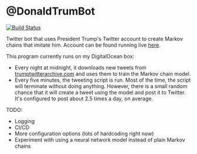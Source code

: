 # @DonaldTrumBot

[![Build Status](https://travis-ci.org/andrewts129/donald-trump-bot.svg?branch=master)](https://travis-ci.org/andrewts129/donald-trump-bot)  

Twitter bot that uses President Trump's Twitter account to create Markov chains that imitate him. Account can be found
running live [here](https://twitter.com/DonaldTrumBot).

This program currently runs on my DigitalOcean box:  
* Every night at midnight, it downloads new tweets from [trumptwitterarchive.com](http://www.trumptwitterarchive.com/)
and uses them to train the Markov chain model.  
* Every five minutes, the tweeting script is run. Most of the time, the script will terminate without doing anything.
However, there is a small random chance that it will create a tweet using the model and post it to Twitter. It's
configured to post about 2.5 times a day, on average.

TODO:
* Logging
* CI/CD
* More configuration options (lots of hardcoding right now)
* Experiment with using a neural network model instead of plain Markov chains